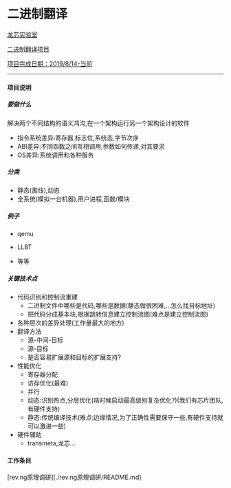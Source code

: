 # 二进制翻译
<u>龙芯实验室</u>

<u>二进制翻译项目</u>

<u>项目完成日期：2019/8/14-当前</u>

---

#### 项目说明

##### 要做什么

解决两个不同结构的语义鸿沟,在一个架构运行另一个架构设计的软件

* 指令系统差异:寄存器,标志位,系统态,字节次序
* ABI差异:不同函数之间互相调用,参数如何传递,对其要求
* OS差异:系统调用和各种服务

##### 分类

* 静态(离线),动态
* 全系统(模拟一台机器),用户进程,函数/模块

##### 例子

* qemu

* LLBT
* 等等

##### 关键技术点

* 代码识别和控制流重建
  * 二进制文件中哪些是代码,哪些是数据(静态做很困难,...怎么找目标地址)
  * 把代码分成基本块,根据跳转信息建立控制流图(难点是建立控制流图)
* 各种层次的差异处理(工作量最大的地方)
* 翻译方法
  * 源-中间-目标
  * 源-目标
  * 是否容易扩展源和目标的扩展支持?
* 性能优化
  * 寄存器分配
  * 访存优化(最难)
  * 并行
  * 动态:识别热点,分层优化(啥时候启动最高级别复杂优化?)(我们有芯片团队,有硬件支持)
  * 静态:传统编译技术(难点:边缘情况,为了正确性需要保守一些,有硬件支持就可以激进一些)
* 硬件辅助
  * transmeta,龙芯...

#### 工作条目

[rev.ng原理调研][./rev.ng原理调研/README.md]